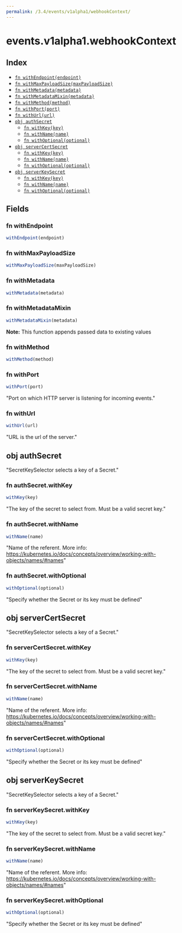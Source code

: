 ```yaml
---
permalink: /3.4/events/v1alpha1/webhookContext/
---
```


# events.v1alpha1.webhookContext



## Index

* [`fn withEndpoint(endpoint)`](#fn-withendpoint)
* [`fn withMaxPayloadSize(maxPayloadSize)`](#fn-withmaxpayloadsize)
* [`fn withMetadata(metadata)`](#fn-withmetadata)
* [`fn withMetadataMixin(metadata)`](#fn-withmetadatamixin)
* [`fn withMethod(method)`](#fn-withmethod)
* [`fn withPort(port)`](#fn-withport)
* [`fn withUrl(url)`](#fn-withurl)
* [`obj authSecret`](#obj-authsecret)
  * [`fn withKey(key)`](#fn-authsecretwithkey)
  * [`fn withName(name)`](#fn-authsecretwithname)
  * [`fn withOptional(optional)`](#fn-authsecretwithoptional)
* [`obj serverCertSecret`](#obj-servercertsecret)
  * [`fn withKey(key)`](#fn-servercertsecretwithkey)
  * [`fn withName(name)`](#fn-servercertsecretwithname)
  * [`fn withOptional(optional)`](#fn-servercertsecretwithoptional)
* [`obj serverKeySecret`](#obj-serverkeysecret)
  * [`fn withKey(key)`](#fn-serverkeysecretwithkey)
  * [`fn withName(name)`](#fn-serverkeysecretwithname)
  * [`fn withOptional(optional)`](#fn-serverkeysecretwithoptional)

## Fields

### fn withEndpoint

```ts
withEndpoint(endpoint)
```



### fn withMaxPayloadSize

```ts
withMaxPayloadSize(maxPayloadSize)
```



### fn withMetadata

```ts
withMetadata(metadata)
```



### fn withMetadataMixin

```ts
withMetadataMixin(metadata)
```



**Note:** This function appends passed data to existing values

### fn withMethod

```ts
withMethod(method)
```



### fn withPort

```ts
withPort(port)
```

"Port on which HTTP server is listening for incoming events."

### fn withUrl

```ts
withUrl(url)
```

"URL is the url of the server."

## obj authSecret

"SecretKeySelector selects a key of a Secret."

### fn authSecret.withKey

```ts
withKey(key)
```

"The key of the secret to select from.  Must be a valid secret key."

### fn authSecret.withName

```ts
withName(name)
```

"Name of the referent. More info: https://kubernetes.io/docs/concepts/overview/working-with-objects/names/#names"

### fn authSecret.withOptional

```ts
withOptional(optional)
```

"Specify whether the Secret or its key must be defined"

## obj serverCertSecret

"SecretKeySelector selects a key of a Secret."

### fn serverCertSecret.withKey

```ts
withKey(key)
```

"The key of the secret to select from.  Must be a valid secret key."

### fn serverCertSecret.withName

```ts
withName(name)
```

"Name of the referent. More info: https://kubernetes.io/docs/concepts/overview/working-with-objects/names/#names"

### fn serverCertSecret.withOptional

```ts
withOptional(optional)
```

"Specify whether the Secret or its key must be defined"

## obj serverKeySecret

"SecretKeySelector selects a key of a Secret."

### fn serverKeySecret.withKey

```ts
withKey(key)
```

"The key of the secret to select from.  Must be a valid secret key."

### fn serverKeySecret.withName

```ts
withName(name)
```

"Name of the referent. More info: https://kubernetes.io/docs/concepts/overview/working-with-objects/names/#names"

### fn serverKeySecret.withOptional

```ts
withOptional(optional)
```

"Specify whether the Secret or its key must be defined"